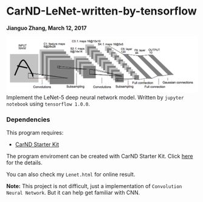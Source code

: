 # CarND-LeNet-written-by-tensorflow
**Jianguo Zhang, March 12, 2017**

![LeNet-5 Architecture](lenet.png)
Implement the LeNet-5 deep neural network model. Written by `jupyter notebook` using `tensorflow 1.0.0`.

### Dependencies
This program requires:

* [CarND Starter Kit](https://github.com/udacity/CarND-Term1-Starter-Kit)

The program enviroment can be created with CarND Starter Kit. Click [here](https://github.com/udacity/CarND-Term1-Starter-Kit/blob/master/README.md) for the details.

You can also check my `Lenet.html` for online result.

**Note:** This project is not difficult, just a implementation of `Convolution Neural Network`. But it can help get familiar with CNN.
